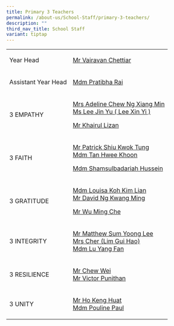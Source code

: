```yaml
---
title: Primary 3 Teachers
permalink: /about-us/School-Staff/primary-3-teachers/
description: ""
third_nav_title: School Staff
variant: tiptap
---
```

<table style="minWidth: 50px">
<colgroup>
<col>
<col>
</colgroup>
<tbody>
<tr>
<td rowspan="1" colspan="1">
<p>Year Head</p>
</td>
<td rowspan="1" colspan="1">
<p><a href="mailto:vairavan_uthaman@moe.edu.sg" rel="noopener noreferrer nofollow" target="_blank">Mr Vairavan Chettiar</a>
</p>
</td>
</tr>
<tr>
<td rowspan="1" colspan="1">
<p>Assistant Year Head</p>
</td>
<td rowspan="1" colspan="1">
<p><a href="mailto:pratibha_rai_matuk_rai@moe.edu.sg" rel="noopener noreferrer nofollow" target="_blank">Mdm Pratibha Rai</a>
</p>
</td>
</tr>
<tr>
<td rowspan="1" colspan="1">
<p>3 EMPATHY</p>
</td>
<td rowspan="1" colspan="1">
<p><a href="mailto:chew-ng_xiang_min_adeline@moe.edu.sg" rel="noopener noreferrer nofollow" target="_blank">Mrs Adeline Chew Ng Xiang Min</a> 
<br><a href="mailto:Lee_Xin_Yi_A_1@moe.edu.sg" rel="noopener noreferrer nofollow" target="_blank">Ms Lee Jin Yu ( Lee Xin Yi )</a>
</p>
<p><a href="mailto:khairul_lizan_ahmadjirony@moe.edu.sg" rel="noopener noreferrer nofollow" target="_blank">Mr Khairul Lizan</a>
</p>
</td>
</tr>
<tr>
<td rowspan="1" colspan="1">
<p>3 FAITH</p>
</td>
<td rowspan="1" colspan="1">
<p><a href="mailto:Shiu_KWOK_TUNG@moe.edu.sg" rel="noopener noreferrer nofollow" target="_blank">Mr Patrick Shiu Kwok Tung</a> 
<br><a href="mailto:tan_hwee_khoon_a@moe.edu.sg" rel="noopener noreferrer nofollow" target="_blank">Mdm Tan Hwee Khoon</a>
</p>
<p><a href="mailto:shamsulbadariah_hussein@moe.edu.sg" rel="noopener noreferrer nofollow" target="_blank">Mdm Shamsulbadariah Hussein</a>
</p>
</td>
</tr>
<tr>
<td rowspan="1" colspan="1">
<p>3 GRATITUDE</p>
</td>
<td rowspan="1" colspan="1">
<p><a href="mailto:koh_kim_lian_a@moe.edu.sg" rel="noopener noreferrer nofollow" target="_blank">Mdm Louisa Koh Kim Lian</a> 
<br><a href="mailto:ng_kwang_ming@moe.edu.sg" rel="noopener noreferrer nofollow" target="_blank">Mr David Ng Kwang Ming</a>
</p>
<p></p>
<p><a href="mailto:wu_ming_che@moe.edu.sg" rel="noopener noreferrer nofollow" target="_blank">Mr Wu Ming Che</a>
</p>
</td>
</tr>
<tr>
<td rowspan="1" colspan="1">
<p>3 INTEGRITY</p>
</td>
<td rowspan="1" colspan="1">
<p><a href="mailto:sum_yoong_lee_matthew@moe.edu.sg" rel="noopener noreferrer nofollow" target="_blank">Mr Matthew Sum Yoong Lee</a> 
<br><a href="mailto:Lim_Gui_Hao@moe.edu.sg" rel="noopener noreferrer nofollow" target="_blank">Mrs Cher (Lim Gui Hao)</a>
<br><a href="mailto:lu_yangfan@moe.edu.sg" rel="noopener noreferrer nofollow" target="_blank">Mdm Lu Yang Fan</a>
</p>
</td>
</tr>
<tr>
<td rowspan="1" colspan="1">
<p>3 RESILIENCE</p>
</td>
<td rowspan="1" colspan="1">
<p><a href="mailto:chew_wei@moe.edu.sg" rel="noopener noreferrer nofollow" target="_blank">Mr Chew Wei</a> 
<br><a href="mailto:V_Punithan_B@moe.edu.sg" rel="noopener noreferrer nofollow" target="_blank">Mr Victor Punithan</a>
</p>
</td>
</tr>
<tr>
<td rowspan="1" colspan="1">
<p>3 UNITY</p>
</td>
<td rowspan="1" colspan="1">
<p><a href="mailto:ho_keng_huat@moe.edu.sg" rel="noopener noreferrer nofollow" target="_blank">Mr Ho Keng Huat</a> 
<br><a href="mailto:paul_pouline@moe.edu.sg" rel="noopener noreferrer nofollow" target="_blank">Mdm Pouline Paul</a>
</p>
</td>
</tr>
</tbody>
</table>
<p></p>